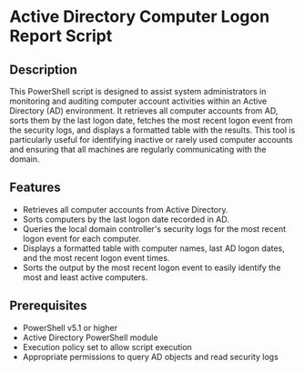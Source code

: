 # Active Directory Computer Logon Report Script

## Description

This PowerShell script is designed to assist system administrators in monitoring and auditing computer account activities within an Active Directory (AD) environment. It retrieves all computer accounts from AD, sorts them by the last logon date, fetches the most recent logon event from the security logs, and displays a formatted table with the results. This tool is particularly useful for identifying inactive or rarely used computer accounts and ensuring that all machines are regularly communicating with the domain.

## Features

- Retrieves all computer accounts from Active Directory.
- Sorts computers by the last logon date recorded in AD.
- Queries the local domain controller's security logs for the most recent logon event for each computer.
- Displays a formatted table with computer names, last AD logon dates, and the most recent logon event times.
- Sorts the output by the most recent logon event to easily identify the most and least active computers.

## Prerequisites

- PowerShell v5.1 or higher
- Active Directory PowerShell module
- Execution policy set to allow script execution
- Appropriate permissions to query AD objects and read security logs
